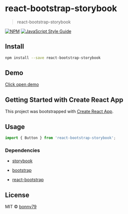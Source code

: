 # react-bootstrap-storybook

> react-bootstrap-storybook

[![NPM](https://img.shields.io/npm/v/react-bootstrap-storybook.svg)](https://www.npmjs.com/package/react-bootstrap-storybook) [![JavaScript Style Guide](https://img.shields.io/badge/code_style-standard-brightgreen.svg)](https://standardjs.com)

## Install

```bash
npm install --save react-bootstrap-storybook
```

## Demo
<a href="https://bonnv79.github.io/react-bootstrap-storybook/">Click open demo<a/>

## Getting Started with Create React App

This project was bootstrapped with [Create React App](https://github.com/facebook/create-react-app).

## Usage

```jsx
import { Button } from 'react-bootstrap-storybook';
```

### Dependencies

- [storybook](https://storybook.js.org/docs/react/get-started/introduction)

- [bootstrap](https://react-bootstrap.github.io/getting-started/introduction/)

- [react-bootstrap](https://react-bootstrap.github.io/components/alerts/)

## License

MIT © [bonnv79](https://github.com/bonnv79)
